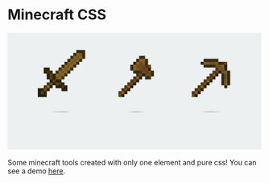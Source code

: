 # Minecraft CSS

![screenshot](screenshot.png)

Some minecraft tools created with only one element and pure css!
You can see a demo [here](http://codepen.io/cauequeiroz/full/wWmJVr/).

